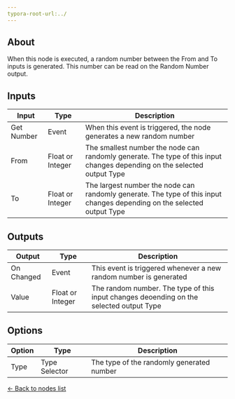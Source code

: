 ```yaml
---
typora-root-url:../
---
```


## About
When this node is executed, a random number between the From and To inputs is generated. This number can be read on the Random Number output.

## Inputs
Input | Type | Description
------------ | ------|-------
Get Number | Event | When this event is triggered, the node generates a new random number
From | Float or Integer | The smallest number the node can randomly generate. The type of this input changes depending on the selected output Type
To | Float or Integer | The largest number the node can randomly generate. The type of this input changes depending on the selected output Type

## Outputs
Output | Type| Description
------------ | -------|------
On Changed | Event | This event is triggered whenever a new random number is generated
Value | Float or Integer | The random number. The type of this input changes deoending on the selected output Type

## Options
Option | Type | Description
------------ | -------|------
Type | Type Selector | The type of the randomly generated number

[<- Back to nodes list](Nodes)
